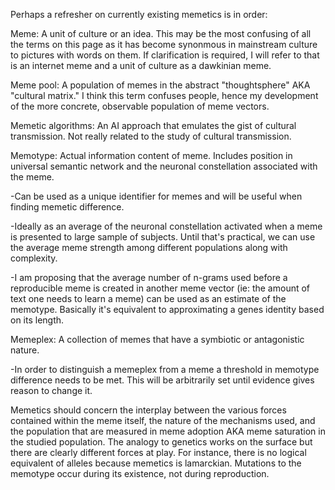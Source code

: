 Perhaps a refresher on currently existing memetics is in order:

Meme: A unit of culture or an idea. This may be the most confusing of all the terms on this page as it has become synonmous in mainstream culture to pictures with words on them. If clarification is required, I will refer to that is an internet meme and a unit of culture as a dawkinian meme.

Meme pool: A population of memes in the abstract "thoughtsphere" AKA "cultural matrix." I think this term confuses people, hence my development of the more concrete, observable population of meme vectors.

Memetic algorithms: An AI approach that emulates the gist of cultural transmission. Not really related to the study of cultural transmission.

Memotype: Actual information content of meme. Includes position in universal semantic network and the neuronal constellation associated with the meme.

 -Can be used as a unique identifier for memes and will be useful when finding memetic difference.
 
 -Ideally as an average of the neuronal constellation activated when a meme is presented to large sample of subjects. Until that's practical, we can use the average meme strength among different populations along with complexity.
 
 -I am proposing that the average number of n-grams used before a reproducible meme is created in another meme vector (ie: the amount of text one needs to learn a meme) can be used as an estimate of the memotype. Basically it's equivalent to approximating a genes identity based on its length.

Memeplex: A collection of memes that have a symbiotic or antagonistic nature. 

 -In order to distinguish a memeplex from a meme a threshold in memotype difference needs to be met. This will be arbitrarily set until evidence gives reason to change it.

Memetics should concern the interplay between the various forces contained within the meme itself, the nature of the mechanisms used, and the population that are measured in meme adoption AKA meme saturation in the studied population. The analogy to genetics works on the surface but there are clearly different forces at play. For instance, there is no logical equivalent of alleles because memetics is lamarckian. Mutations to the memotype occur during its existence, not during reproduction.
